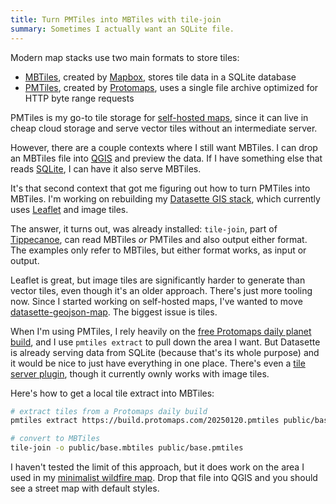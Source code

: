 ```yaml
---
title: Turn PMTiles into MBTiles with tile-join
summary: Sometimes I actually want an SQLite file.
---
```


Modern map stacks use two main formats to store tiles:

- [MBTiles](https://github.com/mapbox/mbtiles-spec), created by [Mapbox](https://www.mapbox.com/), stores tile data in a SQLite database
- [PMTiles](https://docs.protomaps.com/pmtiles/), created by [Protomaps](https://protomaps.com/), uses a single file archive optimized for HTTP byte range requests

PMTiles is my go-to tile storage for [self-hosted maps](https://chrisamico.com/blog/2024-02-13/self-hosted-maps/), since it can live in cheap cloud storage and serve vector tiles without an intermediate server.

However, there are a couple contexts where I still want MBTiles. I can drop an MBTiles file into [QGIS](https://qgis.org/) and preview the data. If I have something else that reads [SQLite](https://sqlite.org/), I can have it also serve MBTiles.

It's that second context that got me figuring out how to turn PMTiles into MBTiles. I'm working on rebuilding my [Datasette GIS stack](https://github.com/eyeseast/spatial-data-cooking-show), which currently uses [Leaflet](https://leafletjs.com/) and image tiles.

The answer, it turns out, was already installed: `tile-join`, part of [Tippecanoe](https://github.com/felt/tippecanoe?tab=readme-ov-file#tile-join), can read MBTiles _or_ PMTiles and also output either format. The examples only refer to MBTiles, but either format works, as input or output.

Leaflet is great, but image tiles are significantly harder to generate than vector tiles, even though it's an older approach. There's just more tooling now. Since I started working on self-hosted maps, I've wanted to move [datasette-geojson-map](https://github.com/eyeseast/datasette-geojson-map). The biggest issue is tiles.

When I'm using PMTiles, I rely heavily on the [free Protomaps daily planet build](https://docs.protomaps.com/basemaps/downloads), and I use `pmtiles extract` to pull down the area I want. But Datasette is already serving data from SQLite (because that's its whole purpose) and it would be nice to just have everything in one place. There's even a [tile server plugin](https://datasette.io/plugins/datasette-tiles), though it currently ownly works with image tiles.

Here's how to get a local tile extract into MBTiles:

```sh
# extract tiles from a Protomaps daily build
pmtiles extract https://build.protomaps.com/20250120.pmtiles public/base.pmtiles --bbox="-121.916742,32.141279,-113.611078,35.642196" --maxzoom 12

# convert to MBTiles
tile-join -o public/base.mbtiles public/base.pmtiles
```

I haven't tested the limit of this approach, but it does work on the area I used in my [minimalist wildfire map](https://chrisamico.com/blog/2025-01-18/fire-map/). Drop that file into QGIS and you should see a street map with default styles.
